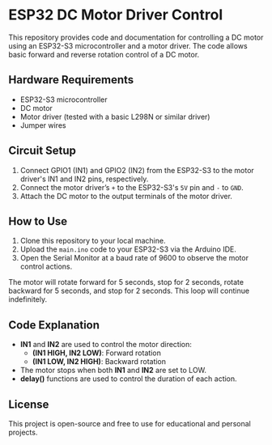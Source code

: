 # ESP32 DC Motor Driver Control

This repository provides code and documentation for controlling a DC motor using an ESP32-S3 microcontroller and a motor driver. The code allows basic forward and reverse rotation control of a DC motor.

## Hardware Requirements
- ESP32-S3 microcontroller
- DC motor
- Motor driver (tested with a basic L298N or similar driver)
- Jumper wires

## Circuit Setup
1. Connect GPIO1 (IN1) and GPIO2 (IN2) from the ESP32-S3 to the motor driver's IN1 and IN2 pins, respectively.
2. Connect the motor driver’s `+` to the ESP32-S3's `5V` pin and `-` to `GND`.
3. Attach the DC motor to the output terminals of the motor driver.

## How to Use
1. Clone this repository to your local machine.
2. Upload the `main.ino` code to your ESP32-S3 via the Arduino IDE.
3. Open the Serial Monitor at a baud rate of 9600 to observe the motor control actions.

The motor will rotate forward for 5 seconds, stop for 2 seconds, rotate backward for 5 seconds, and stop for 2 seconds. This loop will continue indefinitely.

## Code Explanation
- **IN1** and **IN2** are used to control the motor direction:
  - **(IN1 HIGH, IN2 LOW)**: Forward rotation
  - **(IN1 LOW, IN2 HIGH)**: Backward rotation
- The motor stops when both **IN1** and **IN2** are set to LOW.
- **delay()** functions are used to control the duration of each action.

## License
This project is open-source and free to use for educational and personal projects.
